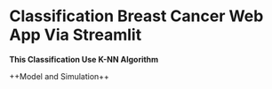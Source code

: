 # Classification Breast Cancer Web App Via Streamlit

**This Classification Use K-NN Algorithm**

++Model and Simulation++
